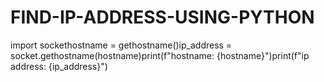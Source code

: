 # FIND-IP-ADDRESS-USING-PYTHON
import sockethostname = gethostname()ip_address = socket.gethostname(hostname)print(f"hostname: {hostname}")print(f"ip address: {ip_address}")
